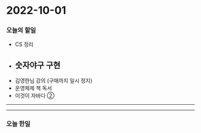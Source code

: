 2022-10-01
==========

### 오늘의 할일
* CS 정리
* ## 숫자야구 구현
* 김영한님 강의 (구매까지 일시 정지)
* 운영체제 책 독서
* 이것이 자바다 ②

<hr/>
<hr/>

### 오늘 한일